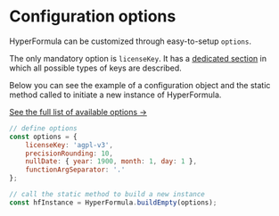# Configuration options

HyperFormula can be customized through easy-to-setup `options`.

The only mandatory option is `licenseKey`. It has a
[dedicated section](license-key.md) in which all possible types of
keys are described.

Below you can see the example of a configuration object and the
static method called to initiate a new instance of HyperFormula.

[See the full list of available options &#8594;]()

```javascript
// define options 
const options = {
    licenseKey: 'agpl-v3',
    precisionRounding: 10,
    nullDate: { year: 1900, month: 1, day: 1 },
    functionArgSeparator: '.'
};

// call the static method to build a new instance
const hfInstance = HyperFormula.buildEmpty(options);
```